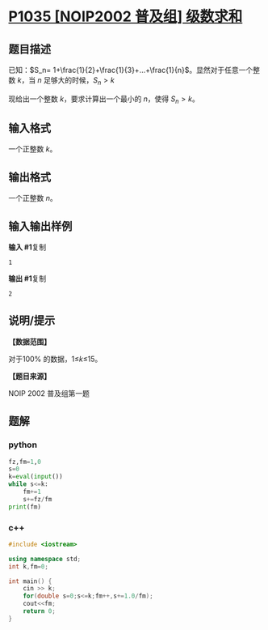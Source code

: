 # [P1035 [NOIP2002 普及组] 级数求和](https://www.luogu.com.cn/problem/P1035)

## 题目描述

已知：$S_n= 1+\frac{1}{2}+\frac{1}{3}+…+\frac{1}{n}$。显然对于任意一个整数 *k*，当 *n* 足够大的时候，$S_n>k$

现给出一个整数 *k*，要求计算出一个最小的 *n*，使得 $S_n>k$。

## 输入格式

一个正整数 *k*。

## 输出格式

一个正整数 *n*。

## 输入输出样例

**输入 #1**复制

```
1
```

**输出 #1**复制

```
2
```

## 说明/提示

**【数据范围】**

对于100% 的数据，1≤*k*≤15。

**【题目来源】**

NOIP 2002 普及组第一题

## 题解

### python

```python
fz,fm=1,0
s=0
k=eval(input())
while s<=k:
    fm+=1
    s+=fz/fm
print(fm)
```

### c++

```cpp
#include <iostream>

using namespace std;
int k,fm=0;

int main() {
    cin >> k;
    for(double s=0;s<=k;fm++,s+=1.0/fm);
    cout<<fm;
    return 0;
}
```

